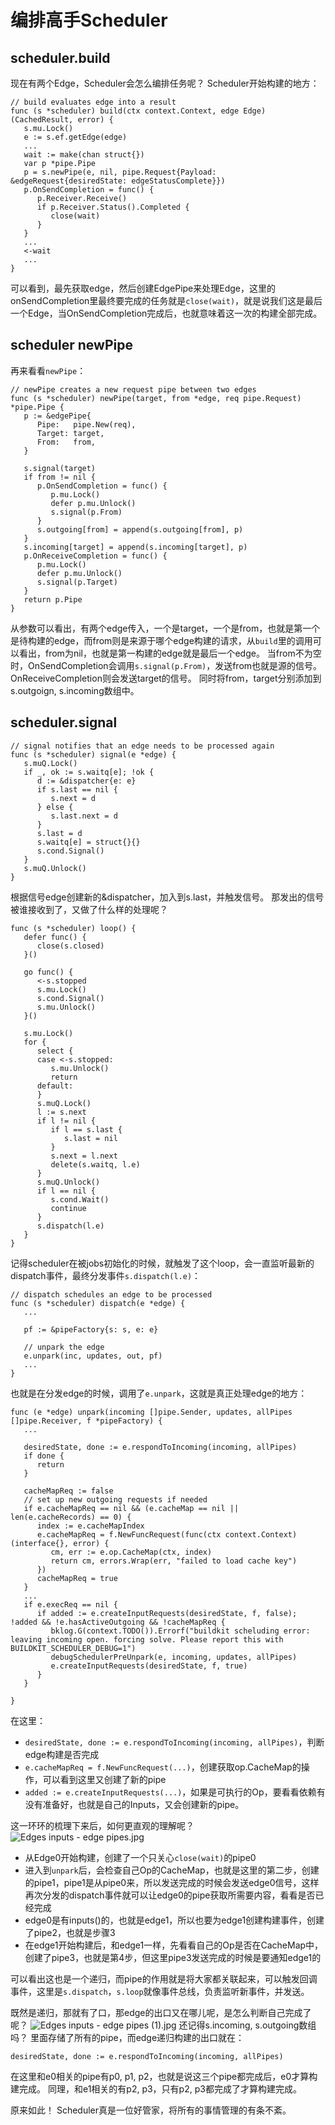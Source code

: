 # 编排高手Scheduler

## scheduler.build
现在有两个Edge，Scheduler会怎么编排任务呢？
Scheduler开始构建的地方：
```golang
// build evaluates edge into a result
func (s *scheduler) build(ctx context.Context, edge Edge) (CachedResult, error) {
   s.mu.Lock()
   e := s.ef.getEdge(edge)
   ...
   wait := make(chan struct{})
   var p *pipe.Pipe
   p = s.newPipe(e, nil, pipe.Request{Payload: &edgeRequest{desiredState: edgeStatusComplete}})
   p.OnSendCompletion = func() {
      p.Receiver.Receive()
      if p.Receiver.Status().Completed {
         close(wait)
      }
   }
   ...
   <-wait
   ...
}
```
可以看到，最先获取edge，然后创建EdgePipe来处理Edge，这里的onSendCompletion里最终要完成的任务就是`close(wait)`，就是说我们这是最后一个Edge，当OnSendCompletion完成后，也就意味着这一次的构建全部完成。

## scheduler newPipe
再来看看`newPipe`：
```golang
// newPipe creates a new request pipe between two edges
func (s *scheduler) newPipe(target, from *edge, req pipe.Request) *pipe.Pipe {
   p := &edgePipe{
      Pipe:   pipe.New(req),
      Target: target,
      From:   from,
   }

   s.signal(target)
   if from != nil {
      p.OnSendCompletion = func() {
         p.mu.Lock()
         defer p.mu.Unlock()
         s.signal(p.From)
      }
      s.outgoing[from] = append(s.outgoing[from], p)
   }
   s.incoming[target] = append(s.incoming[target], p)
   p.OnReceiveCompletion = func() {
      p.mu.Lock()
      defer p.mu.Unlock()
      s.signal(p.Target)
   }
   return p.Pipe
}
```
从参数可以看出，有两个edge传入，一个是target，一个是from，也就是第一个是待构建的edge，而from则是来源于哪个edge构建的请求，从`build`里的调用可以看出，from为nil，也就是第一构建的edge就是最后一个edge。
当from不为空时，OnSendCompletion会调用`s.signal(p.From)`，发送from也就是源的信号。
OnReceiveCompletion则会发送target的信号。
同时将from，target分别添加到s.outgoign, s.incoming数组中。

## scheduler.signal
```golang
// signal notifies that an edge needs to be processed again
func (s *scheduler) signal(e *edge) {
   s.muQ.Lock()
   if _, ok := s.waitq[e]; !ok {
      d := &dispatcher{e: e}
      if s.last == nil {
         s.next = d
      } else {
         s.last.next = d
      }
      s.last = d
      s.waitq[e] = struct{}{}
      s.cond.Signal()
   }
   s.muQ.Unlock()
}
```
根据信号edge创建新的&dispatcher，加入到s.last，并触发信号。
那发出的信号被谁接收到了，又做了什么样的处理呢？
```golang
func (s *scheduler) loop() {
   defer func() {
      close(s.closed)
   }()

   go func() {
      <-s.stopped
      s.mu.Lock()
      s.cond.Signal()
      s.mu.Unlock()
   }()

   s.mu.Lock()
   for {
      select {
      case <-s.stopped:
         s.mu.Unlock()
         return
      default:
      }
      s.muQ.Lock()
      l := s.next
      if l != nil {
         if l == s.last {
            s.last = nil
         }
         s.next = l.next
         delete(s.waitq, l.e)
      }
      s.muQ.Unlock()
      if l == nil {
         s.cond.Wait()
         continue
      }
      s.dispatch(l.e)
   }
}
```
记得scheduler在被jobs初始化的时候，就触发了这个loop，会一直监听最新的dispatch事件，最终分发事件`s.dispatch(l.e)`：
```golang
// dispatch schedules an edge to be processed
func (s *scheduler) dispatch(e *edge) {
   ...

   pf := &pipeFactory{s: s, e: e}

   // unpark the edge
   e.unpark(inc, updates, out, pf)
   ...
}
```
也就是在分发edge的时候，调用了`e.unpark`，这就是真正处理edge的地方：
```golang
func (e *edge) unpark(incoming []pipe.Sender, updates, allPipes []pipe.Receiver, f *pipeFactory) {
   ...

   desiredState, done := e.respondToIncoming(incoming, allPipes)
   if done {
      return
   }

   cacheMapReq := false
   // set up new outgoing requests if needed
   if e.cacheMapReq == nil && (e.cacheMap == nil || len(e.cacheRecords) == 0) {
      index := e.cacheMapIndex
      e.cacheMapReq = f.NewFuncRequest(func(ctx context.Context) (interface{}, error) {
         cm, err := e.op.CacheMap(ctx, index)
         return cm, errors.Wrap(err, "failed to load cache key")
      })
      cacheMapReq = true
   }
   ...
   if e.execReq == nil {
      if added := e.createInputRequests(desiredState, f, false); !added && !e.hasActiveOutgoing && !cacheMapReq {
         bklog.G(context.TODO()).Errorf("buildkit scheluding error: leaving incoming open. forcing solve. Please report this with BUILDKIT_SCHEDULER_DEBUG=1")
         debugSchedulerPreUnpark(e, incoming, updates, allPipes)
         e.createInputRequests(desiredState, f, true)
      }
   }

}
```
在这里：
* `desiredState, done := e.respondToIncoming(incoming, allPipes)`，判断edge构建是否完成
* `e.cacheMapReq = f.NewFuncRequest(...)`，创建获取op.CacheMap的操作，可以看到这里又创建了新的pipe
* `added := e.createInputRequests(...)`，如果是可执行的Op，要看看依赖有没有准备好，也就是自己的Inputs，又会创建新的pipe。

这一环环的梳理下来后，如何更直观的理解呢？
![Edges inputs - edge pipes.jpg](./img/EdgesInputsEdgePipes.jpg)

* 从Edge0开始构建，创建了一个只关心`close(wait)`的pipe0
* 进入到`unpark`后，会检查自己Op的CacheMap，也就是这里的第二步，创建的pipe1，pipe1是从pipe0来，所以发送完成的时候会发送edge0信号，这样再次分发的dispatch事件就可以让edge0的pipe获取所需要内容，看看是否已经完成
* edge0是有inputs()的，也就是edge1，所以也要为edge1创建构建事件，创建了pipe2，也就是步骤3
* 在edge1开始构建后，和edge1一样，先看看自己的Op是否在CacheMap中，创建了pipe3，也就是第4步，但这里pipe3发送完成的时候是要通知edge1的

可以看出这也是一个递归，而pipe的作用就是将大家都关联起来，可以触发回调事件，这里是`s.dispatch`，`s.loop`就像事件总线，负责监听新事件，并发送。

既然是递归，那就有了口，那edge的出口又在哪儿呢，是怎么判断自己完成了呢？
![Edges inputs - edge pipes (1).jpg](./img/EdgesInputsEdgePipes1.jpg)
还记得s.incoming, s.outgoing数组吗？
里面存储了所有的pipe，而edge递归构建的出口就在：
```golang
desiredState, done := e.respondToIncoming(incoming, allPipes)
```
在这里和e0相关的pipe有p0, p1, p2，也就是说这三个pipe都完成后，e0才算构建完成。
同理，和e1相关的有p2, p3，只有p2, p3都完成了才算构建完成。

原来如此！
Scheduler真是一位好管家，将所有的事情管理的有条不紊。
